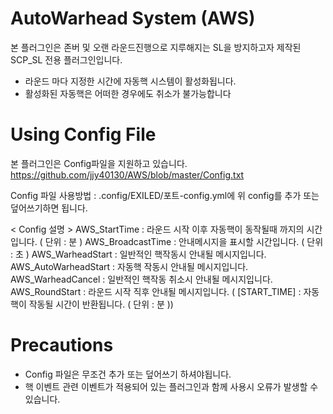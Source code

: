 # AutoWarhead System (AWS)
본 플러그인은 존버 및 오랜 라운드진행으로 지루해지는 SL을 방지하고자 제작된 SCP_SL 전용 플러그인입니다.

 - 라운드 마다 지정한 시간에 자동핵 시스템이 활성화됩니다.
 - 활성화된 자동핵은 어떠한 경우에도 취소가 불가능합니다

# Using Config File
본 플러그인은 Config파일을 지원하고 있습니다.
https://github.com/jjy40130/AWS/blob/master/Config.txt

Config 파일 사용방법 : .config/EXILED/포트-config.yml에 위 config를 추가 또는 덮어쓰기하면 됩니다.

< Config 설명 >
AWS_StartTime : 라운드 시작 이후 자동핵이 동작될때 까지의 시간입니다. ( 단위 : 분 )
AWS_BroadcastTime : 안내메시지을 표시할 시간입니다. ( 단위 : 초 )
AWS_WarheadStart : 일반적인 핵작동시 안내될 메시지입니다.
AWS_AutoWarheadStart : 자동핵 작동시 안내될 메시지입니다.
AWS_WarheadCancel : 일반적인 핵작동 취소시 안내될 메시지입니다.
AWS_RoundStart : 라운드 시작 직후 안내될 메시지입니다. ( [START_TIME] : 자동핵이 작동될 시간이 반환됩니다. ( 단위 : 분 ))

# Precautions

 - Config 파일은 무조건 추가 또는 덮어쓰기 하셔야됩니다.
 - 핵 이벤트 관련 이벤트가 적용되어 있는 플러그인과 함께 사용시 오류가 발생할 수 있습니다.
